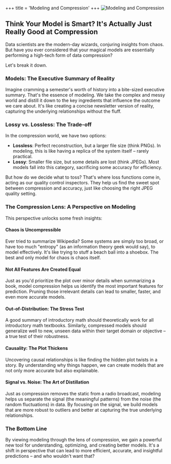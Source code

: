 +++
title = 'Modeling and Compression'
+++
![Modeling and Compression](/static/image.pngimage.png)

## Think Your Model is Smart? It's Actually Just Really Good at Compression

Data scientists are the modern-day wizards, conjuring insights from chaos. But have you ever considered that your magical models are essentially performing a high-tech form of data compression?

Let's break it down.

### Models: The Executive Summary of Reality

Imagine cramming a semester's worth of history into a bite-sized executive summary. That's the essence of modeling. We take the complex and messy world and distill it down to the key ingredients that influence the outcome we care about. It's like creating a concise newsletter version of reality, capturing the underlying relationships without the fluff.

### Lossy vs. Lossless: The Trade-off

In the compression world, we have two options:

- **Lossless**: Perfect reconstruction, but a larger file size (think PNGs). In modeling, this is like having a replica of the system itself – rarely practical.
- **Lossy**: Smaller file size, but some details are lost (think JPEGs). Most models fall into this category, sacrificing some accuracy for efficiency.

But how do we decide what to toss? That's where loss functions come in, acting as our quality control inspectors. They help us find the sweet spot between compression and accuracy, just like choosing the right JPEG quality setting.

### The Compression Lens: A Perspective on Modeling

This perspective unlocks some fresh insights:

#### Chaos is Uncompressible

Ever tried to summarize Wikipedia? Some systems are simply too broad, or have too much "entropy" (as an information theory geek would say), to model effectively. It's like trying to stuff a beach ball into a shoebox. The best and only model for chaos is chaos itself.

#### Not All Features Are Created Equal

Just as you'd prioritize the plot over minor details when summarizing a book, model compression helps us identify the most important features for prediction. Pruning those irrelevant details can lead to smaller, faster, and even more accurate models.

#### Out-of-Distribution: The Stress Test

A good summary of introductory math should theoretically work for all introductory math textbooks. Similarly, compressed models should generalize well to new, unseen data within their target domain or objective – a true test of their robustness.

#### Causality: The Plot Thickens

Uncovering causal relationships is like finding the hidden plot twists in a story. By understanding why things happen, we can create models that are not only more accurate but also explainable.

#### Signal vs. Noise: The Art of Distillation

Just as compression removes the static from a radio broadcast, modeling helps us separate the signal (the meaningful patterns) from the noise (the random fluctuations) in data. By focusing on the signal, we build models that are more robust to outliers and better at capturing the true underlying relationships.

### The Bottom Line

By viewing modeling through the lens of compression, we gain a powerful new tool for understanding, optimizing, and creating better models. It's a shift in perspective that can lead to more efficient, accurate, and insightful predictions – and who wouldn't want that?